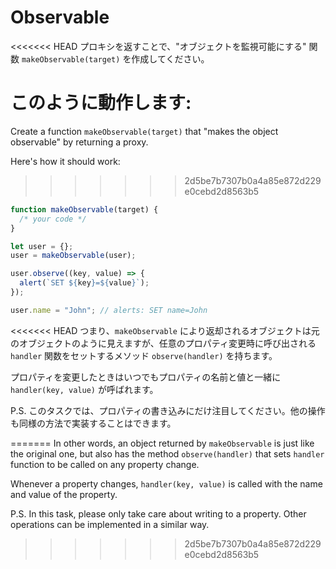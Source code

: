 
# Observable

<<<<<<< HEAD
プロキシを返すことで、"オブジェクトを監視可能にする" 関数 `makeObservable(target)` を作成してください。

このように動作します:
=======
Create a function `makeObservable(target)` that "makes the object observable" by returning a proxy.

Here's how it should work:
>>>>>>> 2d5be7b7307b0a4a85e872d229e0cebd2d8563b5

```js run
function makeObservable(target) {
  /* your code */
}

let user = {};
user = makeObservable(user);

user.observe((key, value) => {
  alert(`SET ${key}=${value}`);
});

user.name = "John"; // alerts: SET name=John
```

<<<<<<< HEAD
つまり、`makeObservable` により返却されるオブジェクトは元のオブジェクトのように見えますが、任意のプロパティ変更時に呼び出される `handler` 関数をセットするメソッド `observe(handler)` を持ちます。

プロパティを変更したときはいつでもプロパティの名前と値と一緒に `handler(key, value)` が呼ばれます。

P.S. このタスクでは、プロパティの書き込みにだけ注目してください。他の操作も同様の方法で実装することはできます。

=======
In other words, an object returned by `makeObservable` is just like the original one, but also has the method `observe(handler)` that sets `handler` function to be called on any property change.

Whenever a property changes, `handler(key, value)` is called with the name and value of the property.

P.S. In this task, please only take care about writing to a property. Other operations can be implemented in a similar way.
>>>>>>> 2d5be7b7307b0a4a85e872d229e0cebd2d8563b5

